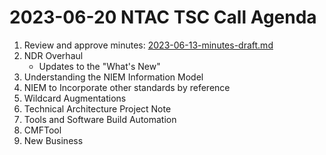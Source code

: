 # 2023-06-20 NTAC TSC Call Agenda

1. Review and approve minutes: [2023-06-13-minutes-draft.md](2023-06-13-minutes-draft.md)
2. NDR Overhaul
	- Updates to the "What's New"
1. Understanding the NIEM Information Model
2. NIEM to Incorporate other standards by reference
3. Wildcard Augmentations
4. Technical Architecture Project Note
5. Tools and Software Build Automation
6. CMFTool
7. New Business
